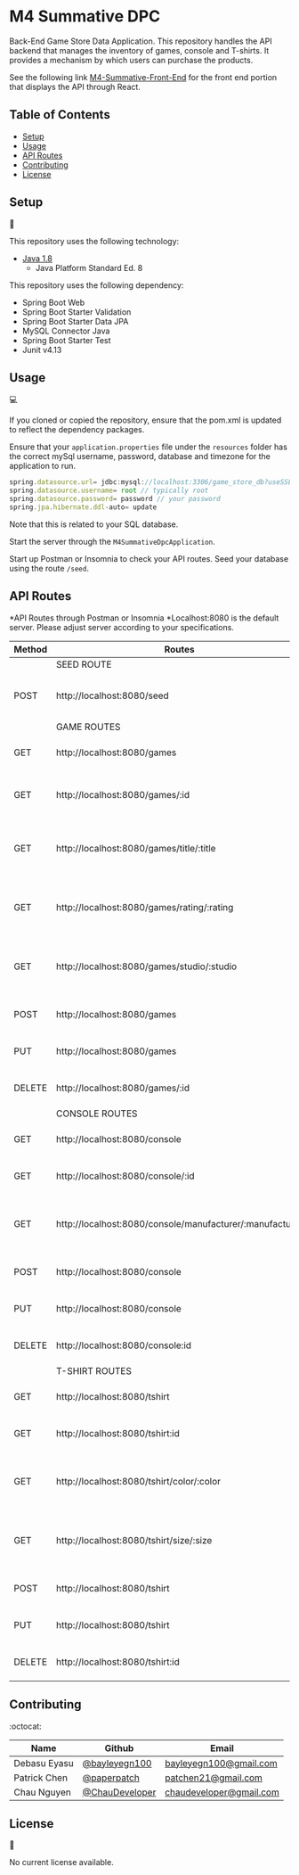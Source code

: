 # M4 Summative DPC

Back-End Game Store Data Application. This repository handles the API backend that manages the inventory of games, console and T-shirts. It provides a mechanism by which users can purchase the products.

See the following link [M4-Summative-Front-End](https://github.com/ChauDeveloper/M4-Summative-Front-End) for the front end portion that displays the API through React. 

## Table of Contents

* [Setup](#setup)
* [Usage](#usage)
* [API Routes](#api-routes)
* [Contributing](#contributing)
* [License](#license)

## Setup
:floppy_disk:

This repository uses the following technology:
- [Java 1.8](https://docs.oracle.com/javase/8/docs/api/)
    - Java Platform Standard Ed. 8

This repository uses the following dependency:
- Spring Boot Web
- Spring Boot Starter Validation
- Spring Boot Starter Data JPA
- MySQL Connector Java
- Spring Boot Starter Test
- Junit v4.13

## Usage

:computer:

If you cloned or copied the repository, ensure that the pom.xml is updated to reflect the dependency packages.

Ensure that your `application.properties` file under the `resources` folder has the correct mySql username, password, database and timezone for the application to run.
```js
spring.datasource.url= jdbc:mysql://localhost:3306/game_store_db?useSSL=false&serverTimezone=US/Eastern&createDatabaseIfNotExist=true&allowPublicKeyRetrieval=true
spring.datasource.username= root // typically root
spring.datasource.password= password // your password
spring.jpa.hibernate.ddl-auto= update
```
Note that this is related to your SQL database.

Start the server through the `M4SummativeDpcApplication`.

Start up Postman or Insomnia to check your API routes. Seed your database using the route `/seed`.


## API Routes

*API Routes through Postman or Insomnia
*Localhost:8080 is the default server. Please adjust server according to your specifications.

| Method | Routes                                                   | Description                                         |
|--------|----------------------------------------------------------|-----------------------------------------------------|
|        | SEED ROUTE                                               |                                                     |
| POST   | http://localhost:8080/seed                               | Seeds the database with fake data.                  |
|        | GAME ROUTES                                              |                                                     |
| GET    | http://localhost:8080/games                              | Returns list of all Game(s)                         |
| GET    | http://localhost:8080/games/:id                          | Returns a Game with with matching ID                |
| GET    | http://localhost:8080/games/title/:title                 | Returns list of Games with matching Title           |
| GET    | http://localhost:8080/games/rating/:rating               | Returns list of Games with matching ESRB rating     |
| GET    | http://localhost:8080/games/studio/:studio               | Returns list of Games with matching studio          |
| POST   | http://localhost:8080/games                              | Creates a new Game entry                            |
| PUT    | http://localhost:8080/games                              | Updates Game with matching ID                       |
| DELETE | http://localhost:8080/games/:id                          | Deletes a game with matching ID                     |
|        | CONSOLE ROUTES                                           |                                                     |
| GET    | http://localhost:8080/console                            | Returns list of all Console(s)                      |
| GET    | http://localhost:8080/console/:id                        | Returns a Console with matching ID                  |
| GET    | http://localhost:8080/console/manufacturer/:manufacturer | Returns list of consoles with matching manufacturer |
| POST   | http://localhost:8080/console                            | Creates a new Console entry                         |
| PUT    | http://localhost:8080/console                            | Updates a Console with matching ID                  |
| DELETE | http://localhost:8080/console:id                         | Deletes a Console with matching ID                  |
|        | T-SHIRT ROUTES                                           |                                                     |
| GET    | http://localhost:8080/tshirt                             | Returns list of all T-Shirts                        |
| GET    | http://localhost:8080/tshirt:id                          | Returns a T-Shirt with matching ID                  |
| GET    | http://localhost:8080/tshirt/color/:color                | Returns list of T-Shirts with matching color        |
| GET    | http://localhost:8080/tshirt/size/:size                  | Returns list of T-Shirts with matching size         |
| POST   | http://localhost:8080/tshirt                             | Creates a new T-Shirt entry                         |
| PUT    | http://localhost:8080/tshirt                             | Updates a T-Shirt with matching ID                  |
| DELETE | http://localhost:8080/tshirt:id                          | Deletes a T-Shirt with matching ID                  |

## Contributing

:octocat:

| Name         | Github                                           | Email                   |
|--------------|--------------------------------------------------|-------------------------|
| Debasu Eyasu | [@bayleyegn100](https://github.com/bayleyegn100) | bayleyegn100@gmail.com  |
| Patrick Chen | [@paperpatch](https://github.com/paperpatch)     | patchen21@gmail.com     |
| Chau Nguyen  | [@ChauDeveloper](https://github.com/ChauDeveloper)    | chaudeveloper@gmail.com |

## License

:receipt:

No current license available.